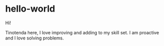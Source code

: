 # hello-world
Hi!

Tinotenda here, I love improving and adding to my skill set.
I am proactive and I love solving problems.
